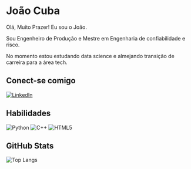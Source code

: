# João Cuba
Olá, Muito Prazer! Eu sou o João.

Sou Engenheiro de Produção e Mestre em Engenharia de confiabilidade e risco. 

No momento estou estudando data science e almejando transição de carreira para a área tech.

## Conect-se comigo
[![LinkedIn](https://img.shields.io/badge/LinkedIn-000?style=for-the-badge&logo=linkedin&logoColor=0E76A8)](https://www.linkedin.com/in/joaocuba/)

## Habilidades
![Python](https://img.shields.io/badge/Python-000?style=for-the-badge&logo=python)
![C++](https://img.shields.io/badge/C%2B%2B-000?style=for-the-badge&logo=c%2B%2B&logoColor=00599C)
![HTML5](https://img.shields.io/badge/HTML5-000?style=for-the-badge&logo=html5)
## GitHub Stats

![Top Langs](https://github-readme-stats-git-masterrstaa-rickstaa.vercel.app/api/top-langs/?username=SEUUSERNAME&bg_color=000&border_color=30A3DC&title_color=E94D5F&text_color=FFF)

